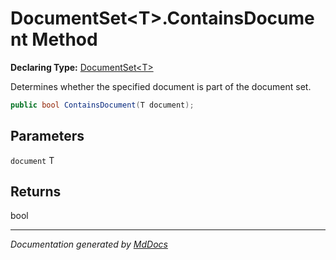 # DocumentSet\<T\>.ContainsDocument Method

**Declaring Type:** [DocumentSet\<T\>](../index.md)

Determines whether the specified document is part of the document set.

```csharp
public bool ContainsDocument(T document);
```

## Parameters

`document`  T

## Returns

bool

___

*Documentation generated by [MdDocs](https://github.com/ap0llo/mddocs)*
